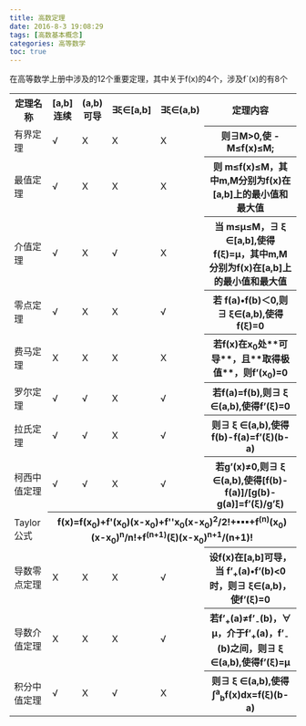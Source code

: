 ```yaml
---
title: 高数定理
date: 2016-8-3 19:08:29
tags: [高数基本概念]
categories: 高等数学
toc: true
---
```

在高等数学上册中涉及的12个重要定理，其中关于f(x)的4个，涉及f`(x)的有8个

<!-- more -->
<table>
   <tr>
      <th width="15%">定理名称</th>
      <th width="10.5%">[a,b]连续</th>
      <th width="10.5%">(a,b)可导</th>
      <th width="10.5%">∃ξ∈[a,b]</th>
      <th width="10.5%">∃ξ∈(a,b)</th>
      <th width="43%">定理内容</th>
   </tr>
   <tr>
      <td>有界定理</td>
      <td>√</td>
      <td>X</td>
      <td>X</td>
      <td>X</td>
      <th width="43%">则∃M>0,使 -M≤f(x)≤M;</th>

   </tr>
   <tr>
      <td>最值定理</td>
      <td>√</td>
      <td>X</td>
      <td>X</td>
      <td>X</td>
      <th width="43%">则 m≤f(x)≤M，其中m,M分别为f(x)在[a,b]上的最小值和最大值</th>
   </tr>
   <tr>
      <td>介值定理</td>
      <td>√</td>
      <td>X</td>
      <td>√</td>
      <td>X</td>
      <th width="43%">当 m≤μ≤M，∃ ξ ∈[a,b],使得f(ξ)=μ，其中m,M分别为f(x)在[a,b]上的最小值和最大值</th>
   </tr>
   <tr>
      <td>零点定理</td>
      <td>√</td>
      <td>X</td>
      <td>X</td>
      <td>√</td>
      <th width="43%">若 f(a)•f(b)＜0,则∃ ξ∈(a,b),使得f(ξ)=0
      </th>
   </tr>
   <tr>
      <td>费马定理</td>
      <td>X</td>
      <td>X</td>
      <td>X</td>
      <td>X</td>
      <th width="43%">若f(x)在x<sub>0</sub>处**可导**，且**取得极值**，则f’(x<sub>0</sub>)=0
      </th>
   </tr>
   <tr>
      <td>罗尔定理</td>
      <td>√</td>
      <td>√</td>
      <td>X</td>
      <td>√</td>
      <th width="43%">若f(a)=f(b),则∃ ξ ∈(a,b),使得f’(ξ)=0
      </th>
   </tr>
   <tr>
      <td>拉氏定理</td>
      <td>√</td>
      <td>√</td>
      <td>X</td>
      <td>√</td>
      <th width="43%">则∃ ξ ∈(a,b),使得f(b)-f(a)=f’(ξ)(b-a)
   </tr>
   <tr>
      <td>柯西中值定理</td>
      <td>√</td>
      <td>√</td>
      <td>X</td>
      <td>√</td>
      <th width="43%">若g’(x)≠0,则∃ ξ ∈(a,b),使得[f(b)-f(a)]/[g(b)-g(a)]=f’(ξ)/g’ξ)</tr>
   </tr>
   <tr>
      <td>Taylor公式</td>
      <th colspan="5">f(x)=f(x<sub>0</sub>)+f'(x<sub>0</sub>)(x-x<sub>0</sub>)+f''x<sub>0</sub>(x-x<sub>0</sub>)<sup>2</sup>/2!+▪▪▪+f<sup>(n)</sup>(x<sub>0</sub>)(x-x<sub>0</sub>)<sup>n</sup>/n!+f<sup>(n+1)</sup>(ξ)(x-x<sub>0</sub>)<sup>n+1</sup>/(n+1)!</th>
   </tr>
   <tr>
      <td>导数零点定理</td>
      <td>X</td>
      <td>X</td>
      <td>X</td>
      <td>√</td>
      <th width="43%">设f(x)在[a,b]可导，当 f’<sub>+</sub>(a)•f’(b)<0时，则∃ ξ∈(a,b)，使f’(ξ)=0</tr>
   </tr>
   <tr>
      <td>导数介值定理</td>
      <td>X</td>
      <td>X</td>
      <td>X</td>
      <td>√</td>
      <th width="43%">若f’<sub>+</sub>(a)≠f’<sub>-</sub>(b)，∀	μ，介于f’<sub>+</sub>(a)，f’<sub>-</sub>(b)之间，则∃ ξ ∈(a,b),使得f’(ξ)=μ</tr>
   </tr>
   <tr>
      <td>积分中值定理</td>
      <td>√</td>
      <td>X</td>
      <td>√</td>
      <td>X</td>
      <th width="43%">则∃ ξ ∈(a,b),使得∫<sup>a</sup><sub>b</sub>f(x)dx=f(ξ)(b-a)</tr>
   </tr>

</table>
